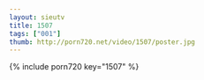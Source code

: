 ```yaml
--- 
layout: sieutv
title: 1507
tags: ["001"]
thumb: http://porn720.net/video/1507/poster.jpg
---
```

{% include porn720 key="1507" %} 
